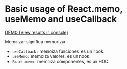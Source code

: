 # Basic usage of React.memo, useMemo and useCallback

[DEMO (View results in console)](https://jeansantosreyes.github.io/React.memo-useMemo-y-useCallback/)

Memoizar significa memorizar

* `useCallback:` memoiza funciones, es un hook.
* `useMemo:` memoiza valores, es un hook.
* `React.memo:` memoiza componentes, es un HOC.